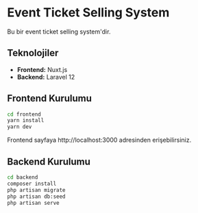 # Event Ticket Selling System

Bu bir event ticket selling system'dir.

## Teknolojiler

- **Frontend:** Nuxt.js
- **Backend:** Laravel 12

## Frontend Kurulumu

```bash
cd frontend
yarn install
yarn dev
```

Frontend sayfaya http://localhost:3000 adresinden erişebilirsiniz.

## Backend Kurulumu

```bash
cd backend
composer install
php artisan migrate
php artisan db:seed
php artisan serve
```